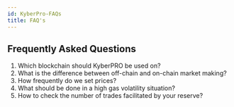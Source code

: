 ```yaml
---
id: KyberPro-FAQs
title: FAQ's
---
```

[//]: # (tagline)

## Frequently Asked Questions

1. Which blockchain should KyberPRO be used on?
2. What is the difference between off-chain and on-chain market making?
3. How frequently do we set prices? 
4. What should be done in a high gas volatility situation?
5. How to check the number of trades facilitated by your reserve?
